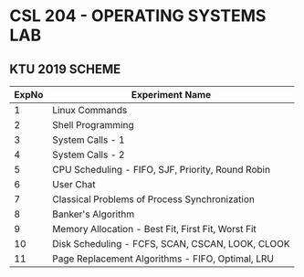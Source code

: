 # CSL 204  - OPERATING SYSTEMS LAB
## KTU 2019 SCHEME

| ExpNo | Experiment Name |
|----------|----------|
|1   | Linux Commands   |
|2   | Shell Programming   |
|3   | System Calls - 1   |
|4   | System Calls - 2   |
|5   | CPU Scheduling - FIFO, SJF, Priority, Round Robin  |
|6   | User Chat   |
|7   | Classical Problems of Process Synchronization   |
|8   | Banker's Algorithm   |
|9   | Memory Allocation - Best Fit, First Fit, Worst Fit |
|10   | Disk Scheduling - FCFS, SCAN, CSCAN, LOOK, CLOOK   |
|11   | Page Replacement Algorithms - FIFO, Optimal, LRU   |
